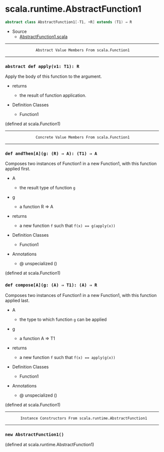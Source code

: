 
#                       scala.runtime.AbstractFunction1                       #

```scala
abstract class AbstractFunction1[-T1, +R] extends (T1) ⇒ R
```

* Source
  * [AbstractFunction1.scala](https://github.com/scala/scala/tree/6d09a1ba5f/src/library/scala/runtime/AbstractFunction1.scala#L1)


--------------------------------------------------------------------------------
                  Abstract Value Members From scala.Function1
--------------------------------------------------------------------------------


### `abstract def apply(v1: T1): R`                                          ###

Apply the body of this function to the argument.

* returns
  * the result of function application.

* Definition Classes
  * Function1

(defined at scala.Function1)


--------------------------------------------------------------------------------
                  Concrete Value Members From scala.Function1
--------------------------------------------------------------------------------


### `def andThen[A](g: (R) ⇒ A): (T1) ⇒ A`                                   ###

Composes two instances of Function1 in a new Function1, with this function
applied first.

* A
  * the result type of function `g`
* g
  * a function R => A
* returns
  * a new function `f` such that `f(x) == g(apply(x))`

* Definition Classes
  * Function1
* Annotations
  * @ unspecialized ()

(defined at scala.Function1)


### `def compose[A](g: (A) ⇒ T1): (A) ⇒ R`                                   ###

Composes two instances of Function1 in a new Function1, with this function
applied last.

* A
  * the type to which function `g` can be applied
* g
  * a function A => T1
* returns
  * a new function `f` such that `f(x) == apply(g(x))`

* Definition Classes
  * Function1
* Annotations
  * @ unspecialized ()

(defined at scala.Function1)


--------------------------------------------------------------------------------
           Instance Constructors From scala.runtime.AbstractFunction1
--------------------------------------------------------------------------------


### `new AbstractFunction1()`                                                ###
(defined at scala.runtime.AbstractFunction1)

